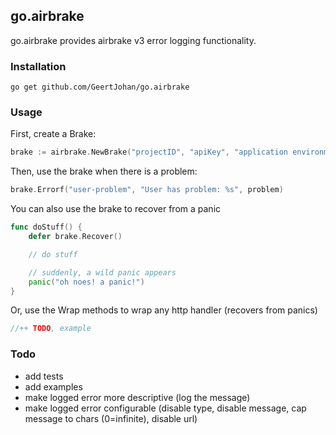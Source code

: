 ## go.airbrake

go.airbrake provides airbrake v3 error logging functionality.

### Installation
`go get github.com/GeertJohan/go.airbrake`

### Usage
First, create a Brake:
``` go
brake := airbrake.NewBrake("projectID", "apiKey", "application environment", nil)
```
Then, use the brake when there is a problem:
```go
brake.Errorf("user-problem", "User has problem: %s", problem)
```

You can also use the brake to recover from a panic
```go
func doStuff() {
	defer brake.Recover()

	// do stuff

	// suddenly, a wild panic appears
	panic("oh noes! a panic!")
}
```

Or, use the Wrap methods to wrap any http handler (recovers from panics)
```go
//++ TODO, example
```

### Todo
 - add tests
 - add examples
 - make logged error more descriptive (log the message)
 - make logged error configurable (disable type, disable message, cap message to chars (0=infinite), disable url)